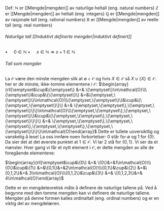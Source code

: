 Def:
$\mathbb{N}$ er [[Mengde|mengden]] av naturlige heltall (eng. natural numbers)
$\mathbb{Z}$ er [[Mengde|mengden]] av heltall (eng. integers)
$\mathbb{Q}$ er [[Mengde|mengden]] av rasjonale tall (eng. rational numbers)
$\mathbb{R}$ er [[Mengde|mengden]] av reelle tall (eng. real numbers)

###### Naturlige tall [[Induktivt definerte mengder|induktivt definert]]
$\bullet\quad$ $0\in \mathbb{N}$
$\bullet\quad$ $x\in\mathbb{N}\Rightarrow x+1\in\mathbb{N}$

###### Tall som mengder
La $\mathcal{O}$ være den minste mengden slik at $\emptyset\in \mathcal{O}$ og hvis $X\in \mathcal{O}$ så $X\cup\{X\}\in \mathcal{O}$. her er de minste, ikke-tomme elementene i $\mathcal{O}$:
$\begin{array}{rll}\emptyset&\cup&\{\emptyset\}   &=& \{\emptyset\}\in\mathcal{O}\\\{\emptyset\}&\cup&\{\{\emptyset\}\} &=&\{\emptyset,\{\emptyset\}\}\in\mathcal{O}\\\{\emptyset,\{\emptyset\}\}&\cup&\{\{\emptyset,\{\emptyset\}\}\}  &=& \{\emptyset,\{\emptyset\},\{\emptyset,\{\emptyset\}\}\}\in\mathcal{O}\\\{\emptyset,\{\emptyset\},\{\emptyset,\{\emptyset\}\}&\cup&\{\{\emptyset,\{\emptyset\},\{\emptyset,\{\emptyset\}\}\}\}  &=& \{\emptyset,\{\emptyset\},\{\emptyset,\{\emptyset\},\{\emptyset,\{\emptyset\},\{\emptyset,\{\emptyset\}\}\}\}\in\mathcal{O}\end{array}$
Dette er tullete uoversiktlig og vanskelig å lese! La oss innføre noen forkortelser: $0$ står for $\emptyset$ og $1$ for $\{0\}$. Da sier det at det øverste punktet at $1\in\mathcal{O}.$ Vi lar $2$ stå for $\{0,1\}$. Vi ser da et mønster. Hver gang vi får et nytt element i $\mathcal{O}$, er dette mengden av alle de foregående elementene:

$\begin{array}{rll}\emptyset&\cup&\{0\}   &=& \{0\}&=&1\in\mathcal{O}\\\{0\}&\cup&\{1\} &=&\{0,1\}&=&2\in\mathcal{O}\\\{0,1\}&\cup&\{2\}  &=&\{0,1,2\}&=& 3\in\mathcal{O}\\\{0,1,2\}&\cup&\{3\}  &=& \{0,1,2,3\}&=& 4\in\mathcal{O}\end{array}$

Dette er en mengdeteoretisk måte å definere de naturlige tallene på. Ved å begynne med den tomme mengden kan vi definere de naturlige tallene. Mengder på denne formen kalles ordinaltall (eng. ordinal numbers) og er en viktig del av mengdelæren.